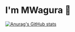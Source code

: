 # I'm MWagura 👋

[![Anurag's GitHub stats](https://github-readme-stats.vercel.app/api?username=mwagura)](https://github.com/mwagura/github-readme-stats)
